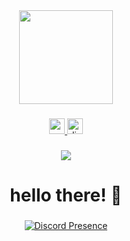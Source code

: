 <div align="center">
  <img height="150" src="https://i.imgur.com/hD2vo9B.png"  />
</div>

###

<div align="center">
  <a href="https://www.youtube.com/@nichtlegacy" target="_blank">
    <img src="https://img.shields.io/static/v1?message=Youtube&logo=youtube&label=%CA%9F%20%E1%B4%87%20%C9%A2%20%E1%B4%80%20%E1%B4%84%20%CA%8F&color=FF0000&logoColor=white&labelColor=&style=for-the-badge" height="25" alt="youtube logo"  />
  </a>
  <a href="https://discord.com/users/400672307833733121" target="_blank">
    <img src="https://img.shields.io/static/v1?message=Discord&logo=discord&label=nichtlegacy&color=7289DA&logoColor=white&labelColor=&style=for-the-badge" height="25" alt="discord logo"  />
  </a>
</div>

###

<div align="center">
  <img src="https://visitor-badge.laobi.icu/badge?page_id=nichtlegacy.nichtlegacy&"  />
</div>

###

<h1 align="center">hello there! 👋</h1>

###

<p align="center">
  <a href="https://discord.com/users/400672307833733121">
    <img src="https://lanyard.cnrad.dev/api/400672307833733121" alt="Discord Presence">
  </a>
</p>
